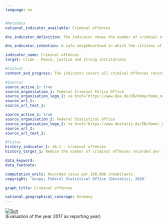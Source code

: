 ```yaml
---                   
language: en                   


#Metadata                   
national_indicator_available: Criminal offences                   

dns_indicator_definition: The indicator shows the number of criminal offences reported to the police per 100,000 inhabitants.<sub> Text from the Indicator Report 2018</sub>                   

dns_indicator_intention: A safe neighbourhood in which the citizens of a country can live without fear of arbitrariness and crime is an essential prerequisite for sustainable development. Therefore, the number of recorded criminal offences per 100,000 inhabitants is to be reduced to less than 7,000 by 2030.<sub> Text from the Indicator Report 2018</sub>                   

indicator_name: Criminal offences                   
target: Crime - Peace, justice and strong institutions                   

#Content                    
content_and_progress: The indicator covers all criminal offences recorded in the Police Crime Statistics (PKS). These are criminal offences reported to the police and fully processed by them, provided that they do not involve offences against state security, traffic offences (with the exception of violations of Articles 315, 315b of the German Penal Code (StGB) and Article 22a of the Road Traffic Act (StVG)) or violations of the criminal laws of the Länder (except for the relevant regulations in the privacy laws of the Länder). Not included are criminal offences committed outside the Federal Republic of Germany as well as offences that are not within the area of responsibility of the police (e.g. financial and tax offences) or are reported directly to the public prosecutor and processed exclusively by him/her (e.g. offences relating to testimony).<br><br>The Police Crime Statistics publications are compiled annually based on the data available from the criminal police offices of the Länder and the Federal Criminal Police Office. To calculate the criminal offences per 100,000 inhabitants, the (back-calculated) population figures based on the 2011 census are used for the entire time series. This enables comparisons over time as of 1993, although these data can differ from the data of the Police Crime Statistics published for the time prior to 2013. Changes in the Police Crime Statistics do not, however, always reflect actual changes, as the statistics cover only criminal offences that officially come to the attention of the police. Since there are no statistical data on crimes that remain unknown to the police, such crimes cannot be shown in the Police Crime Statistics. If, for example, the reporting behaviour of the population changes, or the intensity with which the police pursue particular crimes, then the ratio between reported and unreported crime can change without there having been any change to the amount of actual crime committed.<br><br>The number of offences was 6,982 per 100,000 inhabitants in 2017 so that the target of less than 7,000 offences in 2030 has already been reached. Between 1993 and 2017, the indicator fell by 16.4&nbsp;%. However, this was not a continuous development. For example, it increased between 2000 and 2004, followed by a slight decrease until 2010. The large number of people who arrived in Germany as refugees and persons seeking asylum since 2015 is also reflected in the PKS. In 2016, violations of the legislation concerning foreigners (unauthorised entry, for example) increased by 211.8&nbsp;% compared to 2014. However, in 2017 these numbers decreased sharply and accounted for 3.1&nbsp;% of all criminal offences. Even if violations of the legislation concerning foreigners are excluded, the total number of criminal offences registered by the police in 2017 is lower than in previous years.<br><br>In 2017, the total number of criminal offences registered by the police was 5.8 million. Domestic burglaries accounted for 2.0&nbsp;%, fraud for 15.8&nbsp;%, and dangerous and serious bodily injury for 2.4&nbsp;%. While the number of domestic burglaries decreased by 48.7&nbsp;% between 1993 and 2017, the cases of fraud increased by 72.3&nbsp;% and the cases of dangerous and serious bodily injury by 56.1&nbsp;%. When only the developments of the last five years are considered, there are deviations from the trend described above. Between 2012 and 2017, the number of domestic burglaries fell by 19.1&nbsp;% and cases of fraud by 5.0&nbsp;%, while cases of dangerous and serious bodily injury increased slightly by 0.7&nbsp;%.<br><br>The clear-up rate for all offences registered by the police in 2017 was 57.1&nbsp;%, and thus roughly at the previous year’s level. Considerable differences were apparent here depending on the type of criminal offence. The clear-up rate for domestic burglary, for example, was only about 17.8&nbsp;%. By contrast, 73.7&nbsp;% of fraud offences and 82.8&nbsp;% of the cases of dangerous and serious bodily injury were cleared up. The comparatively low clear-up rate for domestic burglaries is related to a high propensity to report them combined with comparatively infrequent solid leads pointing to the perpetrators. This is in sharp contrast to the cases of fraud and bodily injury. These crimes have high clear-up rates because in most cases the identity of the suspect becomes known to the police at the time the crime is reported.<sub> Text from the Indicator Report 2018</sub>                   

#Sources
source_active_1: true                           
source_organisation_1: Federal Criminal Police Office                           
source_organisation_logo_1: <a href="https://www.bka.de/EN/Home/home_node.html"><img src="https://g205sdgs.github.io/sdg-indicators/public/logosEn/bka.png" alt="Logo BKA title=Click here to visit the homepage of the organization" /></a>                           
source_url_1:                            
source_url_text_1:                            

source_active_2: true                           
source_organisation_2: Federal Statistical Office                           
source_organisation_logo_2: <a href="https://www.destatis.de/EN/Home/_node.html"><img src="https://g205sdgs.github.io/sdg-indicators/public/logosEn/destatis.png" alt="Logo Destatis title=Click here to visit the homepage of the organization" /></a>                           
source_url_2:                            
source_url_text_2:                            

#Status                   
history_indicator_1: 16.1 - Criminal offences                   
history_target_1: Reduce the number of criminal offences recorded per 100,000 inhabitants to less than 7,000 by 2030

data_keyword:                    
data_footnote:                    

computation_units: Recorded cases per 100,000 inhabitants                   
copyright: '&copy; Federal Statistical Office (Destatis), 2020'                   

graph_title: Criminal offences                   

national_geographical_coverage: Germany                   
---
```

<div>                           
  <div class="my-header">                           
    <a href="https://sustainabledevelopment-deutschland.github.io/en/status/"><img src="https://g205sdgs.github.io/sdg-indicators/public/Wettersymbole/Sonne.png" title="If the trend continues, the target value will be met or the difference between the target value and the current value will be less than 5&nbsp;%" alt="Sun" />                           
    </a>                           
  </div>
  <div class="my-header-note">
    <span>(Evaluation of the year 2017 as reporting year)</span>
  </div>                           
</div>